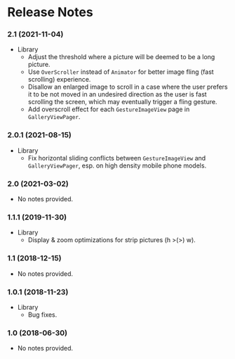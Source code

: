 # Release Notes

### 2.1 (2021-11-04)
* Library
    * Adjust the threshold where a picture will be deemed to be a long picture.
    * Use `OverScroller` instead of `Animator` for better image fling (fast scrolling) experience.
    * Disallow an enlarged image to scroll in a case where the user prefers it to be not moved
      in an undesired direction as the user is fast scrolling the screen, which may eventually
      trigger a fling gesture.
    * Add overscroll effect for each `GestureImageView` page in `GalleryViewPager`.

### 2.0.1 (2021-08-15)
* Library
    * Fix horizontal sliding conflicts between `GestureImageView` and `GalleryViewPager`,
      esp. on high density mobile phone models.

### 2.0 (2021-03-02)
* No notes provided.

### 1.1.1 (2019-11-30)
* Library
    * Display & zoom optimizations for strip pictures (h >(>) w).

### 1.1 (2018-12-15)
* No notes provided.

### 1.0.1 (2018-11-23)
* Library
    * Bug fixes.

### 1.0 (2018-06-30)
* No notes provided.